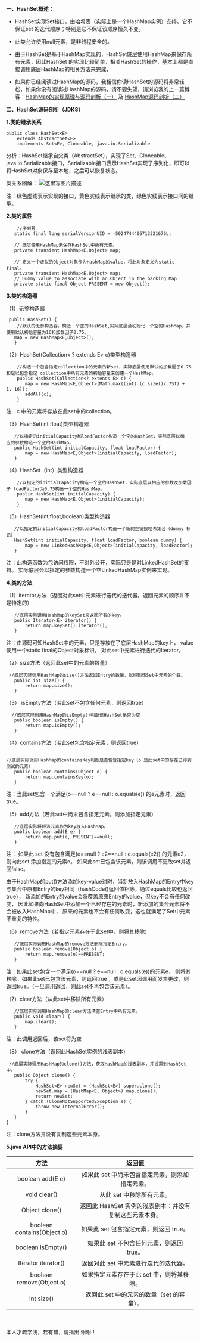 **一、HashSet概述：**

 * HashSet实现Set接口，由哈希表（实际上是一个HashMap实例）支持。它不保证set 的迭代顺序；特别是它不保证该顺序恒久不变。

 * 此类允许使用null元素，是非线程安全的。
 * 由于HashSet是基于HashMap实现的，HashSet底层使用HashMap来保存所有元素，因此HashSet 的实现比较简单，相关HashSet的操作，基本上都是直接调用底层HashMap的相关方法来完成，
 * 如果你已经阅读过HashMap的源码，我相信你读HashSet的源码将非常轻松，如果你没有阅读过HashMap的源码，请不要失望，请浏览我的上一篇博客：[HashMap的实现原理与源码剖析（一）](http://blog.csdn.net/baiye_xing/article/details/71915662)  及 [HashMap源码剖析（二）](http://blog.csdn.net/baiye_xing/article/details/71941366)


**二、HashSet源码剖析（JDK8）**

**1.类的继承关系**

```
public class HashSet<E>
    extends AbstractSet<E>
    implements Set<E>, Cloneable, java.io.Serializable
```

分析：HashSet继承自父类（AbstractSet），实现了Set、Cloneable、java.io.Serializable接口，Serializable接口表示HashSet实现了序列化，即可以将HashSet对象保存至本地，之后可以恢复状态。

类关系图解：
![这里写图片描述](http://img.blog.csdn.net/20170514131838403?watermark/2/text/aHR0cDovL2Jsb2cuY3Nkbi5uZXQvYmFpeWVfeGluZw==/font/5a6L5L2T/fontsize/400/fill/I0JBQkFCMA==/dissolve/70/gravity/SouthEast)

注：绿色虚线表示实现的接口，黄色实线表示继承的类，绿色实线表示接口间的继承。

**2.类的属性**

```
	//序列号
   static final long serialVersionUID = -5024744406713321676L;  
 
   // 底层使用HashMap来保存HashSet中所有元素。  
   private transient HashMap<E,Object> map;  
     
   // 定义一个虚拟的Object对象作为HashMap的value，将此对象定义为static final。  
   private transient HashMap<E,Object> map;
   // Dummy value to associate with an Object in the backing Map
   private static final Object PRESENT = new Object();
```

 **3.类的构造器**

（1）无参构造器

``` 
 public HashSet() {
	//默认的无参构造器，构造一个空的HashSet,实际底层会初始化一个空的HashMap，并使用默认初始容量为16和加载因子0.75。    
   map = new HashMap<E,Object>();  
   }  
``` 
 （2）HashSet(Collection< ? extends E> c)类型构造器 

```
	//构造一个包含指定collection中的元素的新set，实际底层使用默认的加载因子0.75和足以包含指定 collection中所有元素的初始容量来创建一个HashMap。
	public HashSet(Collection<? extends E> c) {  
	   map = new HashMap<E,Object>(Math.max((int) (c.size()/.75f) +     1, 16));  
	   addAll(c);  
    }   
```

注：c 中的元素将存放在此set中的collection。  

（3）HashSet(int float)类型构造器

 

```
   //以指定的initialCapacity和loadFactor构造一个空的HashSet，实际底层以相        应的参数构造一个空的HashMap。 
   public HashSet(int initialCapacity, float loadFactor) {  
	   map = new HashMap<E,Object>(initialCapacity, loadFactor);  
   }  
```

 （4）HashSet（int）类型构造器
   
```
	//以指定的initialCapacity构造一个空的HashSet，实际底层以相应的参数及加载因子 loadFactor为0.75构造一个空的HashMap。  
    public HashSet(int initialCapacity) {  
	   map = new HashMap<E,Object>(initialCapacity);  
    }  
```

 （5）HashSet(int,float,boolean)类型构造器

```
   //以指定的initialCapacity和loadFactor构造一个新的空链接哈希集合（dummy 标记）
   HashSet(int initialCapacity, float loadFactor, boolean dummy) {  
	   map = new LinkedHashMap<E,Object>(initialCapacity, loadFactor);  
   }  
```

注：此构造函数为包访问权限，不对外公开，实际只是是对LinkedHashSet的支持。 实际底层会以指定的参数构造一个空LinkedHashMap实例来实现。 

**4.类的方法**

（1）iterator方法（返回对此set中元素进行迭代的迭代器。返回元素的顺序并不是特定的）
  

```
   //底层实际调用HashMap的keySet来返回所有的key。  
   public Iterator<E> iterator() {  
	   return map.keySet().iterator();  
   }  
```

注：由源码可知HashSet中的元素，只是存放在了底层HashMap的key上， value使用一个static final的Object对象标识。 对此set中元素进行迭代的Iterator。  

（2）size方法（返回此set中的元素的数量）

 

```
 //底层实际调用HashMap的size()方法返回Entry的数量，就得到该Set中元素的个数。   
   public int size() {  
	   return map.size();  
   }  
```

 （3） isEmpty方法（若此set不包含任何元素，则返回true） 
 

```
  //底层实际调用HashMap的isEmpty()判断该HashSet是否为空  
   public boolean isEmpty() {  
	   return map.isEmpty();  
   }  
```

 （4）contains方法（若此set包含指定元素，则返回true）
  
  

```

//底层实际调用HashMap的containsKey判断是否包含指定key（o 是此set中的存在已得到测试的元素） 
   public boolean contains(Object o) {  
	   return map.containsKey(o);  
   }  
```

注：当此set包含一个满足(o==null ? e==null : o.equals(e)) 的e元素时，返回true。


 （5）add方法（若此set中尚未包含指定元素，则添加指定元素）
 
  

```
   //底层实际将将该元素作为key放入HashMap。 
   public boolean add(E e) {  
	   return map.put(e, PRESENT)==null;  
   }  
```

注： 如果此 set 没有包含满足(e==null ? e2==null : e.equals(e2)) 的元素e2，则向此set 添加指定的元素e。  如果此set已包含该元素，则该调用不更改set并返回false。

由于HashMap的put()方法添加key-value对时，当新放入HashMap的Entry中key 
与集合中原有Entry的key相同（hashCode()返回值相等，通过equals比较也返回true）， 新添加的Entry的value会将覆盖原来Entry的value，但key不会有任何改变， 因此如果向HashSet中添加一个已经存在的元素时，新添加的集合元素将不会被放入HashMap中， 原来的元素也不会有任何改变，这也就满足了Set中元素不重复的特性。

 （6）remove方法（若指定元素存在于此set中，则将其移除）
```
   //底层实际调用HashMap的remove方法删除指定Entry。  
   public boolean remove(Object o) {  
	   return map.remove(o)==PRESENT;  
   }  
```

注：如果此set包含一个满足(o==null ? e==null : o.equals(e))的元素e， 则将其移除。如果此set已包含该元素，则返回true ，或是此set因调用而发生更改，则返回true。（一旦调用返回，则此set不再包含该元素）。 

（7）clear方法（从此set中移除所有元素）


```
   //底层实际调用HashMap的clear方法清空Entry中所有元素。  
   public void clear() {  
	   map.clear();  
   }
```

  

注：此调用返回后，该set将为空

（8） clone方法（返回此HashSet实例的浅表副本）

 

```
 //底层实际调用HashMap的clone()方法，获取HashMap的浅表副本，并设置到HashSet中。 
   public Object clone() {  
       try {  
           HashSet<E> newSet = (HashSet<E>) super.clone();  
           newSet.map = (HashMap<E, Object>) map.clone();  
           return newSet;  
       } catch (CloneNotSupportedException e) {  
           throw new InternalError();  
       }  
   }  
}
```

注：clone方法并没有复制这些元素本身。

**5.java API中的方法摘要**

|方法   |返回值|
|:--------:|:-------:|
| boolean add(E e) |如果此 set 中尚未包含指定元素，则添加指定元素。| 
| void clear()  |从此 set 中移除所有元素。 |
| Object clone() |返回此 HashSet 实例的浅表副本：并没有复制这些元素本身。 |
| boolean contains(Object o) | 如果此 set 包含指定元素，则返回 true。| 
| boolean isEmpty() |如果此 set 不包含任何元素，则返回 true。| 
| Iterator<E> iterator() |返回对此 set 中元素进行迭代的迭代器。 |
| boolean remove(Object o) |如果指定元素存在于此 set 中，则将其移除。| 
 |int size() |  返回此 set 中的元素的数量（set 的容量）。 |

<br/>
<br/>
本人才疏学浅，若有错，请指出
谢谢！